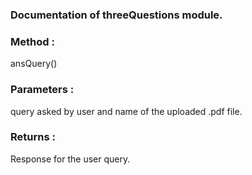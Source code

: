 ### Documentation of threeQuestions module.

### Method :
ansQuery()
### Parameters :
query asked by user and name of the uploaded .pdf file.
### Returns :
Response for the user query.
